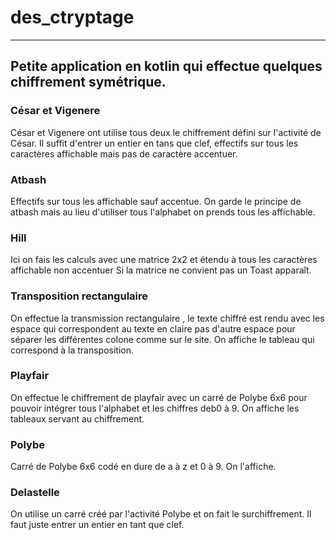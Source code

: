 # des_ctryptage

---
Petite application en kotlin qui effectue quelques chiffrement symétrique.
---
### César et Vigenere
César et Vigenere ont utilise tous deux le chiffrement défini sur l'activité de César.
Il suffit d'entrer un entier en tans que clef, effectifs sur tous les caractères affichable mais pas de caractère accentuer.

### Atbash 

Effectifs sur tous les affichable sauf accentue. On garde le principe de atbash mais au lieu d'utiliser tous l'alphabet on prends tous les affichable.

### Hill

Ici on fais les calculs avec une matrice 2x2 et étendu à tous les caractères affichable non accentuer
Si la matrice ne convient pas un Toast apparaît.

### Transposition rectangulaire

On effectue la transmission rectangulaire , le texte chiffré est rendu avec les espace qui correspondent au texte en claire pas 
d'autre espace pour séparer les différentes colone comme sur le site.
On affiche le tableau qui correspond à la transposition.

### Playfair

On effectue le chiffrement de playfair avec un carré de Polybe 6x6 pour pouvoir intégrer tous l'alphabet et les chiffres deb0 à 9.
On affiche les tableaux servant au chiffrement.

### Polybe

Carré de Polybe 6x6 codé en dure de a à z et 0 à 9.
On l'affiche.

### Delastelle

On utilise un carré créé par l'activité Polybe et on fait le surchiffrement. Il faut juste entrer un entier en tant que clef.


